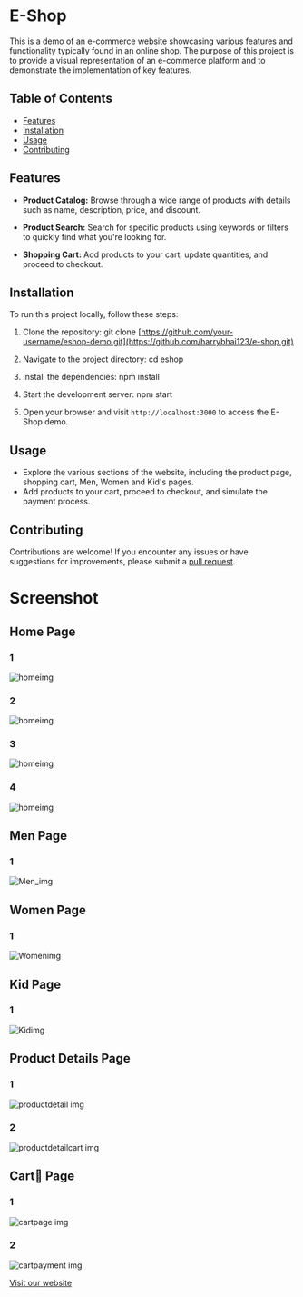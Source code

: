# E-Shop

This is a demo of an e-commerce website showcasing various features and functionality typically found in an online shop. The purpose of this project is to provide a visual representation of an e-commerce platform and to demonstrate the implementation of key features.

## Table of Contents
- [Features](#features)
- [Installation](#installation)
- [Usage](#usage)
- [Contributing](#contributing)

## Features

- **Product Catalog:** Browse through a wide range of products with details such as name, description, price, and discount.

- **Product Search:** Search for specific products using keywords or filters to quickly find what you're looking for.

- **Shopping Cart:** Add products to your cart, update quantities, and proceed to checkout.


## Installation

To run this project locally, follow these steps:

1. Clone the repository:
git clone [https://github.com/your-username/eshop-demo.git](https://github.com/harrybhai123/e-shop.git)

2. Navigate to the project directory:
cd eshop

3. Install the dependencies:
npm install

4. Start the development server:
npm start

5. Open your browser and visit `http://localhost:3000` to access the E-Shop demo.

## Usage
- Explore the various sections of the website, including the product page, shopping cart, Men, Women and Kid's pages.
- Add products to your cart, proceed to checkout, and simulate the payment process.

## Contributing
Contributions are welcome! If you encounter any issues or have suggestions for improvements, please submit a <a href="https://github.com/harrybhai123/e-shop/pulls">pull request</a>. 


# Screenshot

## Home Page
### 1
![homeimg](./RedmePic/Home1.png)
### 2
![homeimg](./RedmePic/Home2.png)
### 3
![homeimg](./RedmePic/Home3.png)
### 4
![homeimg](./RedmePic/Home4.png)

## Men Page
### 1
![Men_img](./RedmePic/Men.png)

## Women Page
### 1
![Womenimg](./RedmePic/Women.png)

## Kid Page
### 1
![Kidimg](./RedmePic/Kid.png)



##  Product Details Page
### 1
![productdetail img](./RedmePic/productdetail.png)
### 2
![productdetailcart img](./RedmePic/productdetailcart.png)


## Cart🛒 Page
### 1
![cartpage img](./RedmePic/cartpage.png)
### 2
![cartpayment img](./RedmePic/cartpayment.png)

[Visit our website]([e-shop-harry.netlify.app](https://e-shop-harry.netlify.app/))
